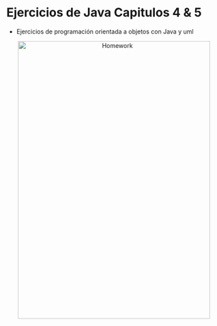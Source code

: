 # Ejercicios de Java Capitulos 4 & 5
* Ejercicios de programación orientada a objetos con Java y uml
<div align="center">
  <img src="https://imgv2-2-f.scribdassets.com/img/document/562294592/original/79cf8ef47b/1700706901?v=1" height="650" width="450" alt="Homework">
</div>

